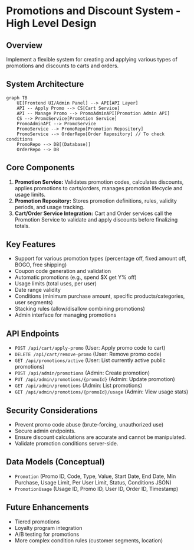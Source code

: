 # Promotions and Discount System - High Level Design

## Overview
Implement a flexible system for creating and applying various types of promotions and discounts to carts and orders.

## System Architecture
```mermaid
graph TB
    UI[Frontend UI/Admin Panel] --> API[API Layer]
    API -- Apply Promo --> CS[Cart Service]
    API -- Manage Promo --> PromoAdminAPI[Promotion Admin API]
    CS --> PromoService[Promotion Service]
    PromoAdminAPI --> PromoService
    PromoService --> PromoRepo[Promotion Repository]
    PromoService --> OrderRepo[Order Repository] // To check conditions
    PromoRepo --> DB[(Database)]
    OrderRepo --> DB
```

## Core Components
1.  **Promotion Service:** Validates promotion codes, calculates discounts, applies promotions to carts/orders, manages promotion lifecycle and usage limits.
2.  **Promotion Repository:** Stores promotion definitions, rules, validity periods, and usage tracking.
3.  **Cart/Order Service Integration:** Cart and Order services call the Promotion Service to validate and apply discounts before finalizing totals.

## Key Features
- Support for various promotion types (percentage off, fixed amount off, BOGO, free shipping)
- Coupon code generation and validation
- Automatic promotions (e.g., spend $X get Y% off)
- Usage limits (total uses, per user)
- Date range validity
- Conditions (minimum purchase amount, specific products/categories, user segments)
- Stacking rules (allow/disallow combining promotions)
- Admin interface for managing promotions

## API Endpoints
- `POST /api/cart/apply-promo` (User: Apply promo code to cart)
- `DELETE /api/cart/remove-promo` (User: Remove promo code)
- `GET /api/promotions/active` (User: List currently active public promotions)
- `POST /api/admin/promotions` (Admin: Create promotion)
- `PUT /api/admin/promotions/{promoId}` (Admin: Update promotion)
- `GET /api/admin/promotions` (Admin: List promotions)
- `GET /api/admin/promotions/{promoId}/usage` (Admin: View usage stats)

## Security Considerations
- Prevent promo code abuse (brute-forcing, unauthorized use)
- Secure admin endpoints.
- Ensure discount calculations are accurate and cannot be manipulated.
- Validate promotion conditions server-side.

## Data Models (Conceptual)
- `Promotion` (Promo ID, Code, Type, Value, Start Date, End Date, Min Purchase, Usage Limit, Per User Limit, Status, Conditions JSON)
- `PromotionUsage` (Usage ID, Promo ID, User ID, Order ID, Timestamp)

## Future Enhancements
- Tiered promotions
- Loyalty program integration
- A/B testing for promotions
- More complex condition rules (customer segments, location)

